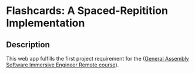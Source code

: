 # Flashcards: A Spaced-Repitition Implementation

## Description

This web app fulfills the first project requirement for the ([General Assembly Software Immersive Engineer Remote course](https://generalassemb.ly/education/software-engineering-immersive-remote)).
